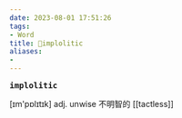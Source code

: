 ```yaml
---
date: 2023-08-01 17:51:26
tags: 
- Word
title: 📖implolitic
aliases: 
- 
---
```


<pre><strong>implolitic</strong></pre>

[ɪm'pɒlɪtɪk]
adj. unwise 不明智的
[[tactless]]
